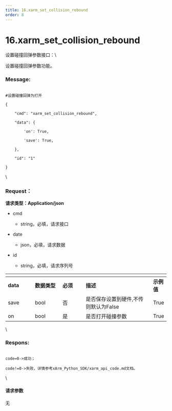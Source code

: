 ```yaml
---
title: 16.xarm_set_collision_rebound
order: 8
---
```

# 16.xarm\_set\_collision\_rebound



 



设置碰撞回弹参数接口：\

设置碰撞回弹参数功能。



### Message:  



```

#设置碰撞回弹为打开

{

    "cmd": "xarm_set_collision_rebound",

    "data": {

        'on': True,    

        'save': True,

    },

    "id": "1"

}

```



\





### Request：    



**请求类型：Application/json**



* cmd

  * string，必填，请求接口

* date

  * json，必填，请求数据

* id

  * string，必填，请求序列号



<table data-header-hidden><thead><tr><th width="96"></th><th width="101"></th><th width="90"></th><th width="322"></th><th></th></tr></thead><tbody><tr><td><strong>data</strong></td><td><strong>数据类型</strong></td><td><strong>必须</strong></td><td><strong>描述</strong></td><td><strong>示例值</strong></td></tr><tr><td>save</td><td>bool</td><td>否</td><td>是否保存设置到硬件,不传则默认为False</td><td>True</td></tr><tr><td>on</td><td>bool</td><td>是</td><td>是否打开碰撞参数</td><td>True</td></tr></tbody></table>



\





### Respons:     



```

code=0->成功；

code!=0->失败，详情参考xArm_Python_SDK/xarm_api_code.md文档。

```



\





#### 请求参数



无
